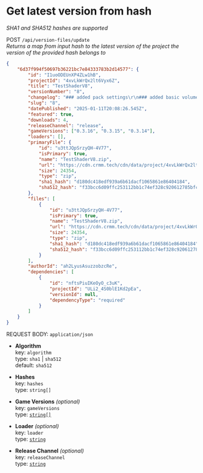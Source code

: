 # Get latest version from hash
_SHA1 and SHA512 hashes are supported_

POST `/api/version-files/update` \
_Returns a map from input hash to the latest version of the project the version of the provided hash belongs to_

```json
{
    "6d37f994f50697b36221bc7e84333783b2d14577": {
        "id": "I1uoODEUnXP4ZLw1hB",
        "projectId": "4xvLkWrQx2lt6Vyx6Z",
        "title": "TestShaderV8",
        "versionNumber": "8",
        "changelog": "### added pack settings\r\n### added basic volumetric clouds",
        "slug": "8",
        "datePublished": "2025-01-11T20:08:26.545Z",
        "featured": true,
        "downloads": 4,
        "releaseChannel": "release",
        "gameVersions": ["0.3.16", "0.3.15", "0.3.14"],
        "loaders": [],
        "primaryFile": {
            "id": "u3ttJQpSrzyQH-4V77",
            "isPrimary": true,
            "name": "TestShaderV8.zip",
            "url": "https://cdn.crmm.tech/cdn/data/project/4xvLkWrQx2lt6Vyx6Z/version/I1uoODEUnXP4ZLw1hB/TestShaderV8.zip",
            "size": 24354,
            "type": "zip",
            "sha1_hash": "d180dc418edf939a6b61dacf1065861e86404184",
            "sha512_hash": "f33bcc6d09ffc253112bb1c74ef328c920612785bfc9edb862ec533ffe7c4968bc3be11cc9af5d6d70ca15bd06b642896eed3ed8acbefe5fd48043f6c4d974ec"
        },
        "files": [
            {
                "id": "u3ttJQpSrzyQH-4V77",
                "isPrimary": true,
                "name": "TestShaderV8.zip",
                "url": "https://cdn.crmm.tech/cdn/data/project/4xvLkWrQx2lt6Vyx6Z/version/I1uoODEUnXP4ZLw1hB/TestShaderV8.zip",
                "size": 24354,
                "type": "zip",
                "sha1_hash": "d180dc418edf939a6b61dacf1065861e86404184",
                "sha512_hash": "f33bcc6d09ffc253112bb1c74ef328c920612785bfc9edb862ec533ffe7c4968bc3be11cc9af5d6d70ca15bd06b642896eed3ed8acbefe5fd48043f6c4d974ec"
            }
        ],
        "authorId": "ah2LyusAsuzzobzcRe",
        "dependencies": [
            {
                "id": "nftsPiuIKeOyO_c3uK",
                "projectId": "ULi2_4S0blE1Kd2pEa",
                "versionId": null,
                "dependencyType": "required"
            }
        ]
    }
}
```

REQUEST BODY: `application/json`
- **Algorithm** \
    key: `algorithm` \
    type: `sha1` | `sha512` \
    default: `sha512`

- **Hashes** \
    key: `hashes` \
    type: `string[]`

- **Game Versions** _(optional)_ \
    key: `gameVersions` \
    type: [`string[]`](/api/tags/game-versions)

- **Loader** _(optional)_ \
    key: `loader` \
    type: [`string`](/api/tags/loaders)

- **Release Channel** _(optional)_ \
    key: `releaseChannel` \
    type: [`string`](/packages/utils/src/types/index.ts#L91)